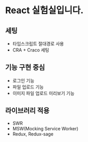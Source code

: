 # React 실험실입니다.

## 세팅
- 타입스크립트 절대경로 사용
- CRA + Craco 세팅

## 기능 구현 중심
- 로그인 기능
- 파일 업로드 기능
- 이미지 파일 업로드 미리보기 기능 

## 라이브러리 적용
- SWR
- MSW(Mocking Service Worker)
- Redux, Redux-sage
